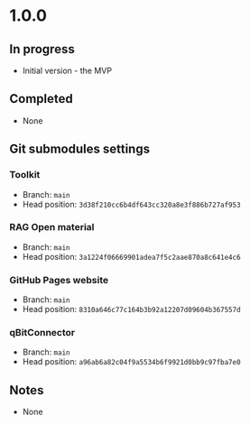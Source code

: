 # 1.0.0

## In progress

- Initial version - the MVP

## Completed

- None

## Git submodules settings

### Toolkit

- Branch: `main`
- Head position: `3d38f210cc6b4df643cc320a8e3f886b727af953`

### RAG Open material

- Branch: `main`
- Head position: `3a1224f06669901adea7f5c2aae870a8c641e4c6`

### GitHub Pages website

- Branch: `main`
- Head position: `8310a646c77c164b3b92a12207d09604b367557d`

### qBitConnector

- Branch: `main`
- Head position: `a96ab6a82c04f9a5534b6f9921d0bb9c97fba7e0`

## Notes

- None
